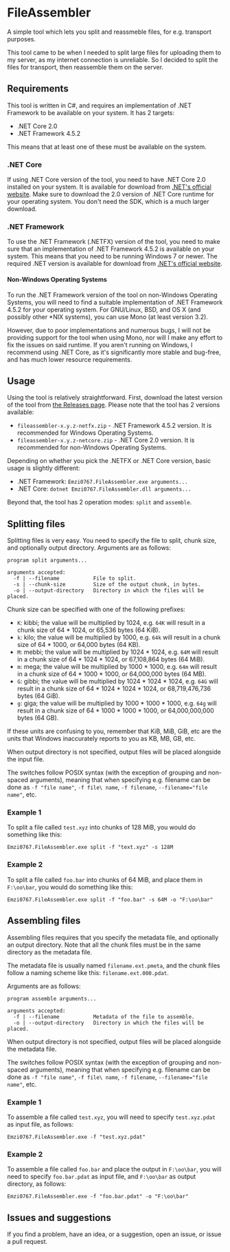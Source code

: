 # FileAssembler
A simple tool which lets you split and reassmeble files, for e.g. transport purposes.

This tool came to be when I needed to split large files for uploading them to my server, as my internet connection is 
unreliable. So I decided to split the files for transport, then reassemble them on the server.

## Requirements
This tool is written in C#, and requires an implementation of .NET Framework to be available on your system. It has 2 
targets:

- .NET Core 2.0
- .NET Framework 4.5.2

This means that at least one of these must be available on the system.

### .NET Core
If using .NET Core version of the tool, you need to have .NET Core 2.0 installed on your system. It is available for 
download from [.NET's official website](https://www.microsoft.com/net/download/windows). Make sure to download the 2.0 
version of .NET Core runtime for your operating system. You don't need the SDK, which is a much larger download.

### .NET Framework
To use the .NET Framework (.NETFX) version of the tool, you need to make sure that an implementation of .NET Framework 
4.5.2 is available on your system. This means that you need to be running Windows 7 or newer. The required .NET version 
is available for download from [.NET's official website](https://www.microsoft.com/net/download/thank-you/net471).

#### Non-Windows Operating Systems
To run the .NET Framework version of the tool on non-Windows Operating Systems, you will need to find a suitable 
implementation of .NET Framework 4.5.2 for your operating system. For GNU/Linux, BSD, and OS X (and possibly other 
\*NIX systems), you can use Mono (at least version 3.2).

However, due to poor implementations and numerous bugs, I will not be providing support for the tool when using Mono, 
nor will I make any effort to fix the issues on said runtime. If you aren't running on Windows, I recommend using .NET 
Core, as it's significantly more stable and bug-free, and has much lower resource requirements.

## Usage
Using the tool is relatively straightforward. First, download the latest version of the tool from 
[the Releases page](https://github.com/Emzi0767/FileAssembler/releases). Please note that the tool has 2 versions 
available:

- `fileassembler-x.y.z-netfx.zip` - .NET Framework 4.5.2 version. It is recommended for Windows Operating Systems.
- `fileassembler-x.y.z-netcore.zip` - .NET Core 2.0 version. It is recommended for non-Windows Operating Systems.

Depending on whether you pick the .NETFX or .NET Core version, basic usage is slightly different:

- .NET Framework: `Emzi0767.FileAssembler.exe arguments...`
- .NET Core: `dotnet Emzi0767.FileAssembler.dll arguments...`

Beyond that, the tool has 2 operation modes: `split` and `assemble`.

## Splitting files
Splitting files is very easy. You need to specify the file to split, chunk size, and optionally output directory. 
Arguments are as follows:

```
program split arguments...

arguments accepted:
  -f | --filename			File to split.
  -s | --chunk-size			Size of the output chunk, in bytes.
  -o | --output-directory	Directory in which the files will be placed.
```

Chunk size can be specified with one of the following prefixes:

- `K`: kibbi; the value will be multiplied by 1024, e.g. `64K` will result in a chunk size of 64 \* 1024, or 65,536 
  bytes (64 KiB).
- `k`: kilo; the value will be multiplied by 1000, e.g. `64k` will result in a chunk size of 64 \* 1000, or 64,000 
  bytes (64 KB).
- `M`: mebbi; the value will be multiplied by 1024 \* 1024, e.g. `64M` will result in a chunk size of 64 \* 1024 \* 
  1024, or 67,108,864 bytes (64 MiB).
- `m`: mega; the value will be multiplied by 1000 \* 1000, e.g. `64m` will result in a chunk size of 64 \* 1000 \* 
  1000, or 64,000,000 bytes (64 MB).
- `G`: gibbi; the value will be multiplied by 1024 \* 1024 \* 1024, e.g. `64G` will result in a chunk size of 64 \* 
  1024 \* 1024 \* 1024, or 68,719,476,736 bytes (64 GiB).
- `g`: giga; the value will be multiplied by 1000 \* 1000 \* 1000, e.g. `64g` will result in a chunk size of 64 \* 1000 
  \* 1000 \* 1000, or 64,000,000,000 bytes (64 GB).

If these units are confusing to you, remember that KiB, MiB, GiB, etc are the units that Windows inaccurately reports 
to you as KB, MB, GB, etc.

When output directory is not specified, output files will be placed alongside the input file.

The switches follow POSIX syntax (with the exception of grouping and non-spaced arguments), meaning that when 
specifying e.g. filename can be done as `-f "file name"`, `-f file\ name`, `-f filename`, `--filename="file name"`, 
etc.

### Example 1
To split a file called `test.xyz` into chunks of 128 MiB, you would do something like this:

`Emzi0767.FileAssembler.exe split -f "text.xyz" -s 128M`

### Example 2
To split a file called `foo.bar` into chunks of 64 MiB, and place them in `F:\oo\bar`, you would do something 
like this:

`Emzi0767.FileAssembler.exe split -f "foo.bar" -s 64M -o "F:\oo\bar"`

## Assembling files
Assembling files requires that you specify the metadata file, and optionally an output directory. Note that all the 
chunk files must be in the same directory as the metadata file.

The metadata file is usually named `filename.ext.pmeta`, and the chunk files follow a naming scheme like this: 
`filename.ext.000.pdat`.

Arguments are as follows:

```
program assemble arguments...

arguments accepted:
  -f | --filename			Metadata of the file to assemble.
  -o | --output-directory	Directory in which the files will be placed.
```

When output directory is not specified, output files will be placed alongside the metadata file.

The switches follow POSIX syntax (with the exception of grouping and non-spaced arguments), meaning that when 
specifying e.g. filename can be done as `-f "file name"`, `-f file\ name`, `-f filename`, `--filename="file name"`, 
etc.

### Example 1
To assemble a file called `test.xyz`, you will need to specify `test.xyz.pdat` as input file, as follows:

`Emzi0767.FileAssembler.exe -f "test.xyz.pdat"`

### Example 2
To assemble a file called `foo.bar` and place the output in `F:\oo\bar`, you will need to specify `foo.bar.pdat` as 
input file, and `F:\oo\bar` as output directory, as follows:

`Emzi0767.FileAssembler.exe -f "foo.bar.pdat" -o "F:\oo\bar"`

## Issues and suggestions
If you find a problem, have an idea, or a suggestion, open an issue, or issue a pull request.
